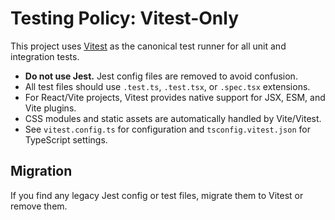# Testing Policy: Vitest-Only

This project uses [Vitest](https://vitest.dev/) as the canonical test runner for all unit and integration tests.

- **Do not use Jest.** Jest config files are removed to avoid confusion.
- All test files should use `.test.ts`, `.test.tsx`, or `.spec.tsx` extensions.
- For React/Vite projects, Vitest provides native support for JSX, ESM, and Vite plugins.
- CSS modules and static assets are automatically handled by Vite/Vitest.
- See `vitest.config.ts` for configuration and `tsconfig.vitest.json` for TypeScript settings.

## Migration
If you find any legacy Jest config or test files, migrate them to Vitest or remove them.
